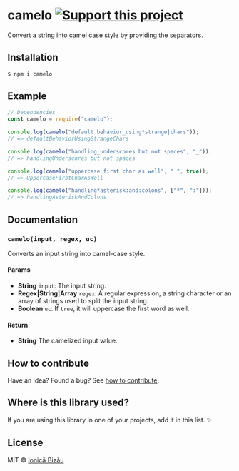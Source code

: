 # camelo [![Support this project][donate-now]][paypal-donations]

Convert a string into camel case style by providing the separators.

## Installation

```sh
$ npm i camelo
```

## Example

```js
// Dependencies
const camelo = require("camelo");

console.log(camelo("default behavior_using*strange|chars"));
// => defaultBehaviorUsingStrangeChars

console.log(camelo("handling_underscores but not spaces", "_"));
// => handlingUnderscores but not spaces

console.log(camelo("uppercase first char as well", " ", true));
// => UppercaseFirstCharAsWell

console.log(camelo("handling*asterisk:and:colons", ["*", ":"]));
// => handlingAsteriskAndColons
```

## Documentation

### `camelo(input, regex, uc)`
Converts an input string into camel-case style.

#### Params
- **String** `input`: The input string.
- **Regex|String|Array** `regex`: A regular expression, a string character or an array of strings used to split the input string.
- **Boolean** `uc`: If `true`, it will uppercase the first word as well.

#### Return
- **String** The camelized input value.

## How to contribute
Have an idea? Found a bug? See [how to contribute][contributing].

## Where is this library used?
If you are using this library in one of your projects, add it in this list. :sparkles:

## License

MIT © [Ionică Bizău][website]

[paypal-donations]: https://www.paypal.com/cgi-bin/webscr?cmd=_s-xclick&hosted_button_id=RVXDDLKKLQRJW
[donate-now]: http://i.imgur.com/6cMbHOC.png

[website]: http://ionicabizau.net
[contributing]: /CONTRIBUTING.md
[docs]: /DOCUMENTATION.md
